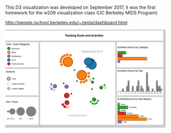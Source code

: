 This D3 visualization was developed on September 2017, it was the first homework for the w209 visualization class (UC Berkeley MIDS Program)

http://people.ischool.berkeley.edu/~zenla/dashboard.html

<img src="dashboard.png" />

